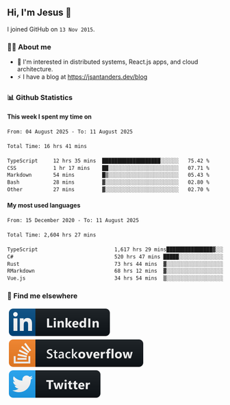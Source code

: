 ## Hi, I'm Jesus 👋

I joined GitHub on `13 Nov 2015`.

<!-- Talking about you -->

### 👨‍💻 About me

- 👦 I'm interested in distributed systems, React.js apps, and cloud architecture.
- ⚡️ I have a blog at <https://jsantanders.dev/blog>

### 📊 Github Statistics

#### This week I spent my time on

<!--START_SECTION:weekly-->

```txt
From: 04 August 2025 - To: 11 August 2025

Total Time: 16 hrs 41 mins

TypeScript     12 hrs 35 mins  ███████████████████░░░░░░   75.42 %
CSS            1 hr 17 mins    ██░░░░░░░░░░░░░░░░░░░░░░░   07.71 %
Markdown       54 mins         █▒░░░░░░░░░░░░░░░░░░░░░░░   05.43 %
Bash           28 mins         ▓░░░░░░░░░░░░░░░░░░░░░░░░   02.80 %
Other          27 mins         ▓░░░░░░░░░░░░░░░░░░░░░░░░   02.70 %
```

<!--END_SECTION:weekly-->

#### My most used languages

<!--START_SECTION:alltime-->

```txt
From: 15 December 2020 - To: 11 August 2025

Total Time: 2,604 hrs 27 mins

TypeScript                         1,617 hrs 29 mins███████████████▓░░░░░░░░░   62.10 %
C#                                 520 hrs 47 mins █████░░░░░░░░░░░░░░░░░░░░   20.00 %
Rust                               73 hrs 44 mins  ▓░░░░░░░░░░░░░░░░░░░░░░░░   02.83 %
RMarkdown                          68 hrs 12 mins  ▓░░░░░░░░░░░░░░░░░░░░░░░░   02.62 %
Vue.js                             34 hrs 54 mins  ▒░░░░░░░░░░░░░░░░░░░░░░░░   01.34 %
```

<!--END_SECTION:alltime-->

### 📢 Find me elsewhere

<p>
  <a target="_blank" href="https://linkedin.com/in/jsantanders">
    <img src="https://github.com/jsantanders/jsantanders/blob/master/img/linkedin.svg" alt="LinkedIn" style="vertical-align:top; margin:4px">
  </a>
  
  <a target="_blank" href="https://stackoverflow.com/users/7318331/jesus-santander">
    <img src="https://github.com/jsantanders/jsantanders/blob/master/img/stackoverflow.svg" alt="StackOverflow" style="vertical-align:top; margin:4px">
  </a>
  
  <a target="_blank" href="http://twitter.com/jsantanders">
    <img src="https://github.com/jsantanders/jsantanders/blob/master/img/twitter.svg" alt="Twitter" style="vertical-align:top; margin:4px">
  </a>
</p>
